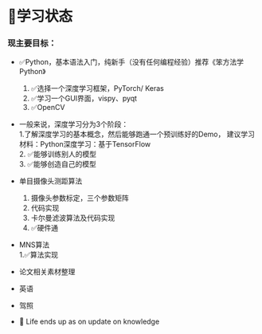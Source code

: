# :memo:学习状态

### 现主要目标：
- :white_check_mark:Python，基本语法入门，纯新手（没有任何编程经验）推荐《笨方法学Python》
   1. :white_check_mark:选择一个深度学习框架，PyTorch/ Keras
   2. :white_check_mark:学习一个GUI界面，vispy、pyqt
   3. :white_check_mark:OpenCV
    
- 一般来说，深度学习分为3个阶段：  
   1.了解深度学习的基本概念，然后能够跑通一个预训练好的Demo， 建议学习材料：Python深度学习：基于TensorFlow   
   2. :white_check_mark:能够训练别人的模型   
   3. :white_check_mark:能够创造自己的模型  

- 单目摄像头测距算法
  1. 摄像头参数标定，三个参数矩阵
  2. 代码实现
  3. 卡尔曼滤波算法及代码实现
  4. :white_check_mark:硬件通
  
 - MNS算法   
  1.:white_check_mark:算法实现
  
 - 论文相关素材整理
 - 英语
 - 驾照
 - :hammer: Life ends up as on update on knowledge
